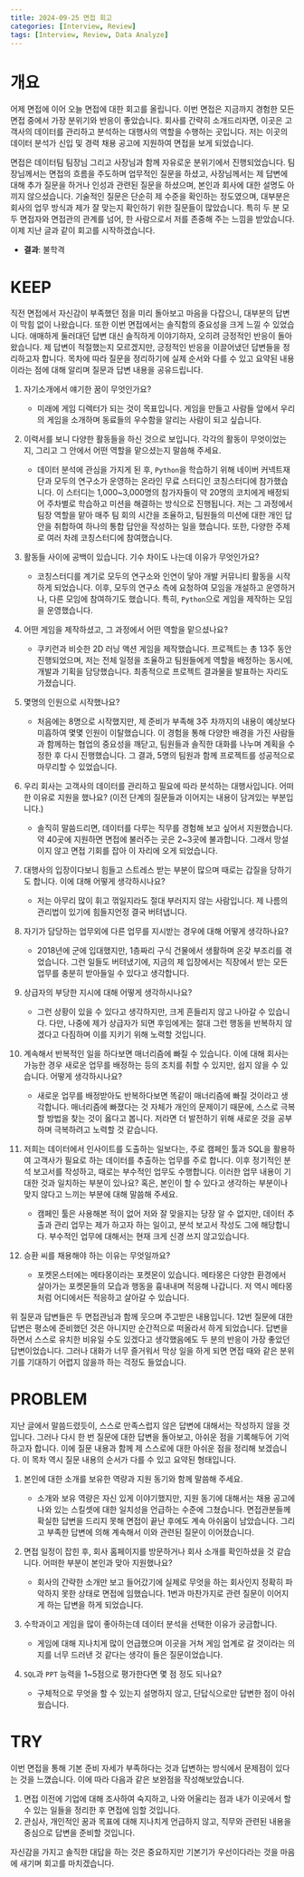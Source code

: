 ```yaml
---
title: 2024-09-25 면접 회고
categories: [Interview, Review]
tags: [Interview, Review, Data Analyze]
---
```


# 개요

어제 면접에 이어 오늘 면접에 대한 회고를 올립니다. 이번 면접은 지금까지 경험한 모든 면접 중에서 가장 분위기와 반응이 좋았습니다. 회사를 간략히 소개드리자면, 이곳은 고객사의 데이터를 관리하고 분석하는 대행사의 역할을 수행하는 곳입니다. 저는 이곳의 데이터 분석가 신입 및 경력 채용 공고에 지원하여 면접을 보게 되었습니다.

면접은 데이터팀 팀장님 그리고 사장님과 함께 자유로운 분위기에서 진행되었습니다. 팀장님께서는 면접의 흐름을 주도하며 업무적인 질문을 하셨고, 사장님께서는 제 답변에 대해 추가 질문을 하거나 인성과 관련된 질문을 하셨으며, 본인과 회사에 대한 설명도 아끼지 않으셨습니다. 기술적인 질문은 단순히 제 수준을 확인하는 정도였으며, 대부분은 회사의 업무 방식과 제가 잘 맞는지 확인하기 위한 질문들이 많았습니다. 특히 두 분 모두 면접자와 면접관의 관계를 넘어, 한 사람으로서 저를 존중해 주는 느낌을 받았습니다. 이제 지난 글과 같이 회고를 시작하겠습니다.

- **결과**: 불학격

# KEEP

직전 면접에서 자신감이 부족했던 점을 미리 돌아보고 마음을 다잡으니, 대부분의 답변이 막힘 없이 나왔습니다. 또한 이번 면접에서는 솔직함의 중요성을 크게 느낄 수 있었습니다. 애매하게 둘러대던 답변 대신 솔직하게 이야기하자, 오히려 긍정적인 반응이 돌아왔습니다. 제 답변이 적절했는지 모르겠지만, 긍정적인 반응을 이끌어냈던 답변들을 정리하고자 합니다. 목차에 따라 질문을 정리하기에 실제 순서와 다를 수 있고 요약된 내용이라는 점에 대해 알리며 질문과 답변 내용을 공유드립니다.

1. 자기소개에서 얘기한 꿈이 무엇인가요?
    - 미래에 게임 디렉터가 되는 것이 목표입니다. 게임을 만들고 사람들 앞에서 우리의 게임을 소개하며 동료들의 우수함을 알리는 사람이 되고 싶습니다.

2. 이력서를 보니 다양한 활동들을 하신 것으로 보입니다. 각각의 활동이 무엇이었는지, 그리고 그 안에서 어떤 역할을 맡으셨는지 말씀해 주세요.
    - 데이터 분석에 관심을 가지게 된 후, `Python`을 학습하기 위해 네이버 커넥트재단과 모두의 연구소가 운영하는 온라인 무료 스터디인 코칭스터디에 참가했습니다. 이 스터디는 1,000~3,000명의 참가자들이 약 20명의 코치에게 배정되어 주차별로 학습하고 미션을 해결하는 방식으로 진행됩니다. 저는 그 과정에서 팀장 역할을 맡아 매주 팀 회의 시간을 조율하고, 팀원들의 미션에 대한 개인 답안을 취합하여 하나의 통합 답안을 작성하는 일을 했습니다. 또한, 다양한 주제로 여러 차례 코칭스터디에 참여했습니다.

3. 활동들 사이에 공백이 있습니다. 기수 차이도 나는데 이유가 무엇인가요?
    - 코칭스터디를 계기로 모두의 연구소와 인연이 닿아 개발 커뮤니티 활동을 시작하게 되었습니다. 이후, 모두의 연구소 측에 요청하여 모임을 개설하고 운영하거나, 다른 모임에 참여하기도 했습니다. 특히, `Python`으로 게임을 제작하는 모임을 운영했습니다.

4. 어떤 게임을 제작하셨고, 그 과정에서 어떤 역할을 맡으셨나요?
    - 쿠키런과 비슷한 2D 러닝 액션 게임을 제작했습니다. 프로젝트는 총 13주 동안 진행되었으며, 저는 전체 일정을 조율하고 팀원들에게 역할을 배정하는 동시에, 개발과 기획을 담당했습니다. 최종적으로 프로젝트 결과물을 발표하는 자리도 가졌습니다.

5. 몇명의 인원으로 시작했나요?
    - 처음에는 8명으로 시작했지만, 제 준비가 부족해 3주 차까지의 내용이 예상보다 미흡하여 몇몇 인원이 이탈했습니다. 이 경험을 통해 다양한 배경을 가진 사람들과 함께하는 협업의 중요성을 깨닫고, 팀원들과 솔직한 대화를 나누며 계획을 수정한 후 다시 진행했습니다. 그 결과, 5명의 팀원과 함께 프로젝트를 성공적으로 마무리할 수 있었습니다.

6. 우리 회사는 고객사의 데이터를 관리하고 필요에 따라 분석하는 대행사입니다. 어떠한 이유로 지원을 했나요? (이전 단계의 질문들과 이어지는 내용이 담겨있는 부분입니다.)
    - 솔직히 말씀드리면, 데이터를 다루는 직무를 경험해 보고 싶어서 지원했습니다. 약 40곳에 지원하면 면접에 불러주는 곳은 2~3곳에 불과합니다. 그래서 망설이지 않고 면접 기회를 잡아 이 자리에 오게 되었습니다.

7. 대행사의 입장이다보니 힘들고 스트레스 받는 부분이 많으며 때로는 갑질을 당하기도 합니다. 이에 대해 어떻게 생각하시나요?
    - 저는 아무리 많이 휘고 꺾일지라도 절대 부러지지 않는 사람입니다. 제 나름의 관리법이 있기에 힘들지언정 결국 버텨냅니다.

8. 자기가 담당하는 업무외에 다른 업무를 지시받는 경우에 대해 어떻게 생각하나요?
    - 2018년에 군에 입대했지만, 1층짜리 구식 건물에서 생활하며 온갖 부조리를 겪었습니다. 그런 일들도 버텨냈기에, 지금의 제 입장에서는 직장에서 받는 모든 업무를 충분히 받아들일 수 있다고 생각합니다.

9. 상급자의 부당한 지시에 대해 어떻게 생각하시나요?
    - 그런 상황이 있을 수 있다고 생각하지만, 크게 흔들리지 않고 나아갈 수 있습니다. 다만, 나중에 제가 상급자가 되면 후임에게는 절대 그런 행동을 반복하지 않겠다고 다짐하며 이를 지키기 위해 노력할 것입니다.

10. 계속해서 반복적인 일을 하다보면 매너리즘에 빠질 수 있습니다. 이에 대해 회사는 가능한 경우 새로운 업무를 배정하는 등의 조치를 취할 수 있지만, 쉽지 않을 수 있습니다. 어떻게 생각하시나요?
    - 새로운 업무를 배정받아도 반복하다보면 똑같이 매너리즘에 빠질 것이라고 생각합니다. 매너리즘에 빠졌다는 것 자체가 개인의 문제이기 때문에, 스스로 극복할 방법을 찾는 것이 옳다고 봅니다. 저라면 더 발전하기 위해 새로운 것을 공부하며 극복하려고 노력할 것 같습니다.

11. 저희는 데이터에서 인사이트를 도출하는 일보다는, 주로 캠페인 툴과 SQL을 활용하여 고객사가 필요로 하는 데이터를 추출하는 업무를 주로 합니다. 이후 정기적인 분석 보고서를 작성하고, 때로는 부수적인 업무도 수행합니다. 이러한 업무 내용이 기대한 것과 일치하는 부분이 있나요? 혹은, 본인이 할 수 있다고 생각하는 부분이나 맞지 않다고 느끼는 부분에 대해 말씀해 주세요.
    - 캠페인 툴은 사용해본 적이 없어 저와 잘 맞을지는 당장 알 수 없지만, 데이터 추출과 관리 업무는 제가 하고자 하는 일이고, 분석 보고서 작성도 그에 해당합니다. 부수적인 업무에 대해서는 현재 크게 신경 쓰지 않고있습니다.

12. 승환 씨를 채용해야 하는 이유는 무엇일까요?
    - 포켓몬스터에는 메타몽이라는 포켓몬이 있습니다. 메타몽은 다양한 환경에서 살아가는 포켓몬들의 모습과 행동을 흉내내며 적응해 나갑니다. 저 역시 메타몽처럼 어디에서든 적응하고 살아갈 수 있습니다.

위 질문과 답변들은 두 면접관님과 함께 웃으며 주고받은 내용입니다. 12번 질문에 대한 답변은 평소에 준비했던 것은 아니지만 순간적으로 떠올라서 하게 되었습니다. 답변을 하면서 스스로 유치한 비유일 수도 있겠다고 생각했음에도 두 분의 반응이 가장 좋았던 답변이었습니다. 그러나 대화가 너무 즐거워서 막상 일을 하게 되면 면접 때와 같은 분위기를 기대하기 어렵지 않을까 하는 걱정도 들었습니다.

# PROBLEM

지난 글에서 말씀드렸듯이, 스스로 만족스럽지 않은 답변에 대해서는 작성하지 않을 것입니다. 그러나 다시 한 번 질문에 대한 답변을 돌아보고, 아쉬운 점을 기록해두어 기억하고자 합니다. 이에 질문 내용과 함께 제 스스로에 대한 아쉬운 점을 정리해 보겠습니다. 이 목차 역시 질문 내용의 순서가 다를 수 있고 요약된 형태입니다.

1. 본인에 대한 소개를 보유한 역량과 지원 동기와 함께 말씀해 주세요.
    - 소개와 보유 역량은 자신 있게 이야기했지만, 지원 동기에 대해서는 채용 공고에 나와 있는 스킬셋에 대한 일치성을 언급하는 수준에 그쳤습니다. 면접관분들께 확실한 답변을 드리지 못해 면접이 끝난 후에도 계속 아쉬움이 남았습니다. 그리고 부족한 답변에 의해 계속해서 이와 관련된 질문이 이어졌습니다.

2. 면접 일정이 잡힌 후, 회사 홈페이지를 방문하거나 회사 소개를 확인하셨을 것 같습니다. 어떠한 부분이 본인과 맞아 지원했나요?
    - 회사의 간략한 소개만 보고 들어갔기에 실제로 무엇을 하는 회사인지 정확히 파악하지 못한 상태로 면접에 임했습니다. 1번과 마찬가지로 관련 질문이 이어지게 하는 답변을 하게 되었습니다.

3. 수학과이고 게임을 많이 좋아하는데 데이터 분석을 선택한 이유가 궁금합니다.
    - 게임에 대해 지나치게 많이 언급했으며 이곳을 거쳐 게임 업계로 갈 것이라는 의지를 너무 드러낸 것 같다는 생각이 들은 질문이었습니다.

4. `SQL`과 `PPT` 능력을 1~5점으로 평가한다면 몇 점 정도 되나요?
    - 구체적으로 무엇을 할 수 있는지 설명하지 않고, 단답식으로만 답변한 점이 아쉬웠습니다.

# TRY

이번 면접을 통해 기본 준비 자세가 부족하다는 것과 답변하는 방식에서 문제점이 있다는 것을 느꼈습니다. 이에 따라 다음과 같은 보완점을 작성해보았습니다.

1. 면접 이전에 기업에 대해 조사하여 숙지하고, 나와 어울리는 점과 내가 이곳에서 할 수 있는 일들을 정리한 후 면접에 임할 것입니다.
2. 관심사, 개인적인 꿈과 목표에 대해 지나치게 언급하지 않고, 직무와 관련된 내용을 중심으로 답변을 준비할 것입니다.

자신감을 가지고 솔직한 대답을 하는 것은 중요하지만 기본기가 우선이다라는 것을 마음에 새기며 회고를 마치겠습니다.